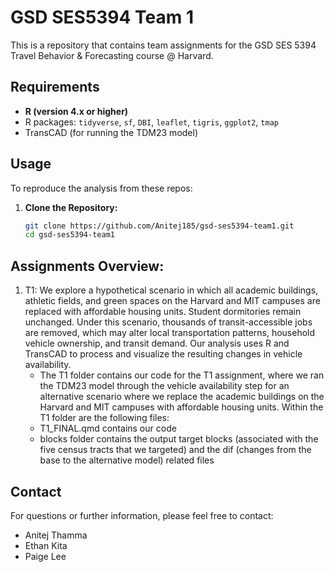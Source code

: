 # GSD SES5394 Team 1
This is a repository that contains team assignments for the GSD SES 5394 Travel Behavior & Forecasting course @ Harvard.

## Requirements
- **R (version 4.x or higher)**
- R packages: `tidyverse`, `sf`, `DBI`, `leaflet`, `tigris`, `ggplot2`, `tmap`
- TransCAD (for running the TDM23 model)

## Usage
To reproduce the analysis from these repos:
1. **Clone the Repository:**  
   ```bash
   git clone https://github.com/Anitej185/gsd-ses5394-team1.git
   cd gsd-ses5394-team1

## Assignments Overview:
1. T1: We explore a hypothetical scenario in which all academic buildings, athletic fields, and green spaces on the Harvard and MIT campuses are replaced with affordable housing units. Student dormitories remain unchanged. Under this scenario, thousands of transit-accessible jobs are removed, which may alter local transportation patterns, household vehicle ownership, and transit demand. Our analysis uses R and TransCAD to process and visualize the resulting changes in vehicle availability.
   - The T1 folder contains our code for the T1 assignment, where we ran the TDM23 model through the vehicle availability step for an alternative scenario where we replace the academic buildings on the Harvard and MIT campuses with affordable housing units. Within the T1 folder are the following files:
   - T1_FINAL.qmd contains our code
   - blocks folder contains the output target blocks (associated with the five census tracts that we targeted) and the dif (changes from the base to the alternative model) related files

## Contact
For questions or further information, please feel free to contact:
- Anitej Thamma
- Ethan Kita
- Paige Lee
